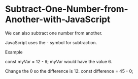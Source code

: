 # Subtract-One-Number-from-Another-with-JavaScript
We can also subtract one number from another.

JavaScript uses the - symbol for subtraction.

Example

const myVar = 12 - 6;
myVar would have the value 6.

Change the 0 so the difference is 12.
const difference = 45 - 0;
